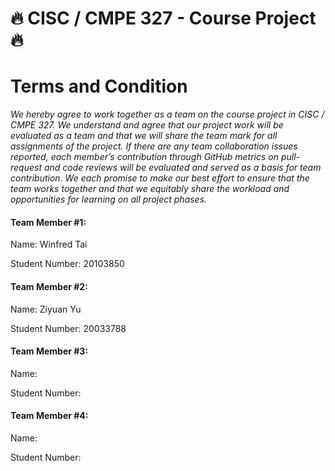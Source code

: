 # 🔥 CISC / CMPE 327 - Course Project 🔥
#  Terms and Condition


_We hereby agree to work together as a team on the course project in CISC / CMPE 327. We understand and agree that our project work will be evaluated as a team and that we will share the team mark for all assignments of the project. If there are any team collaboration issues reported, each member’s contribution through GitHub metrics on pull-request and code reviews will be evaluated and served as a basis for team contribution. We each promise to make our best effort to ensure that the team works together and that we equitably share the workload and opportunities for learning on all project phases._



#### Team Member #1:

Name: Winfred Tai

Student Number: 20103850


#### Team Member #2:

Name: Ziyuan Yu

Student Number: 20033788


#### Team Member #3:

Name:

Student Number:


#### Team Member #4:
Name:

Student Number:

